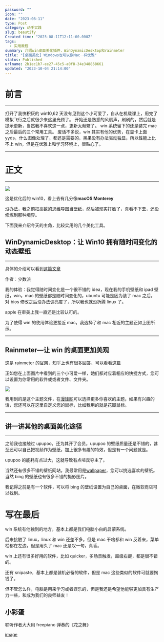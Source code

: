 ```yaml
---
password: ""
icon: ""
date: "2023-08-11"
type: Post
category: 动手实践
slug: beautify
Created time: "2023-08-11T12:11:00.000Z"
tags:
  - 实用教程
summary: 介绍win桌面美化插件，WinDynamicDesktop和rainmeter
title: "[桌面美化] Windows也可以像Mac一样优雅"
status: Published
urlname: 2b1ec1b7-ee27-45c5-a0f8-34e348858661
updated: "2023-10-04 21:14:00"
---
```


# 前言

---

打开了我快积灰的 win10,62 天没有见到这个小可爱了，自从在机载课上，用完了模拟飞行之后就很少来这里光顾了。
开始还是熟悉的风扇声，刷刷的，然后就是提示更新，当然我不喜欢这一点，更新太频繁了。
win 系统留下的还是装完 mac 之后最后的三个常用工具。
废话不多说，win 其实有他的优势，在显卡上面 yyds，什么图像处理了，都还是需要的，黑果没有办法驱动独显，所以性能上比不上 win，但是在优雅上和学习环境上，很贴心了。

---

# 正文

---

![](https://s3.us-west-2.amazonaws.com/secure.notion-static.com/7509f8e8-73ce-47c1-841a-cd14ae05dc1e/Untitled.png?X-Amz-Algorithm=AWS4-HMAC-SHA256&X-Amz-Content-Sha256=UNSIGNED-PAYLOAD&X-Amz-Credential=AKIAT73L2G45EIPT3X45%2F20231028%2Fus-west-2%2Fs3%2Faws4_request&X-Amz-Date=20231028T133647Z&X-Amz-Expires=3600&X-Amz-Signature=f7e38bf0e21b400d8a95bf2b3b52772322fa13fdf47fb00e681f2b0470a482c0&X-Amz-SignedHeaders=host&x-id=GetObject)

这是优化后的 win10，看上去有几分像**macOS Monterey**

没办法，我之前把高数的思维导图当壁纸，然后被现实打脸了，真看不下去，还没修炼到那种境界。

下面我来介绍今天的主角，比较实用的几个美化工具。

## **WinDynamicDesktop：让 Win10 拥有随时间变化的动态壁纸**

---

具体的介绍可以看到[这篇文章](https://zhuanlan.zhihu.com/p/123320587)

作者：少数派

我的体验：我觉得随时间变化是一个很不错的 idea，现在我的手机壁纸和 ipad 壁纸，win，mac 的壁纸都是随时间变化的，ubuntu 可能是因为装了 mac 之后，对 bios 修改之后没办法调亮度了，所以我也就没折腾 linux 了。

apple 在审美上我一直还是比较认可的。

为了使得 win 的使用体验更接近 mac，我选择了和 mac 相近的主题正如上图所示。

---



## Rainmeter—让 win 的桌面更加美观

这是 rainmeter 的[官网](https://www.rainmeter.net/)，知乎上也有很多回答，可以看看[这篇](https://www.zhihu.com/question/41919407)

正如您在上面图片中看到的三个小可爱一样，她们都对应着相应的快捷方式，您可以设置为你常用的软件或或者文件、文件夹。

![](https://s3.us-west-2.amazonaws.com/secure.notion-static.com/c35d64f5-e725-439a-9a6f-5300ccf75bb0/Untitled.png?X-Amz-Algorithm=AWS4-HMAC-SHA256&X-Amz-Content-Sha256=UNSIGNED-PAYLOAD&X-Amz-Credential=AKIAT73L2G45EIPT3X45%2F20231028%2Fus-west-2%2Fs3%2Faws4_request&X-Amz-Date=20231028T133647Z&X-Amz-Expires=3600&X-Amz-Signature=638c7429c48bca141b25f5e1ef21bb0f3772bdc1072eb73599cc3720f3b2c58b&X-Amz-SignedHeaders=host&x-id=GetObject)

我用到的是这个主题文件，在[漫锋网](https://zhutix.com/new/)可以选择更多你喜欢的主题，如果有兴趣的话，您还可以在这里自定义您的鼠标，比如我用的就是花瓣鼠标。

---

## 讲一讲其他的桌面美化途径

---

之前我也接触过 upupoo，还为其开了会员，upupoo 的壁纸质量还是不错的，甚至还可以自己把视频作为壁纸，加上很多有趣的特效，但是有一个问题就是。

upupoo 的能耗有点过大，这就导致有点喧宾夺主了。

当然还有很多不错的壁纸网站，我最常用是[wallpaper](https://wall.alphacoders.com/?lang=Chinese)，您可以挑选喜欢的壁纸。当然 bing 的壁纸也有很多不错的摄影图片。

我记得之前是有一个软件，可以将 bing 的壁纸设置为自己的桌面，在微软商店可以找到。

# 写在最后

win 系统有他独到的地方，基本上都是我们电脑小白的启蒙系统。

后来接触了 linux，linux 和 win 还差不多，但是 mac 干啥都和 win 反着来，菜单栏都在左边，但是用久了 mac 还是叹一句，真香。

win 上还有很多好用的软件，比如 quicker，多场景触发，超级右键，都是很不错的。

还有 snipaste，基本上都是装机必备的软件，但是 mac 这些类似的软件可就要掏钱了。

但不管怎么样，电脑是用来学习或者娱乐的，但是我还是希望他能够更加具有生产力一些，和成为我们的良师益友！

## 小彩蛋

聆听作者大大用 freepiano 弹奏的《花之舞》

[image](https://s3.us-west-2.amazonaws.com/secure.notion-static.com/80ad5268-2a07-463f-8768-eb6afe7a986d/%E8%8A%B1%E4%B9%8B%E8%88%9E.mp4?X-Amz-Algorithm=AWS4-HMAC-SHA256&X-Amz-Content-Sha256=UNSIGNED-PAYLOAD&X-Amz-Credential=AKIAT73L2G45EIPT3X45%2F20231028%2Fus-west-2%2Fs3%2Faws4_request&X-Amz-Date=20231028T133647Z&X-Amz-Expires=3600&X-Amz-Signature=015008411656a024456874381e739e383518189988a9f17e006417ae07a91c4d&X-Amz-SignedHeaders=host&x-id=GetObject)
